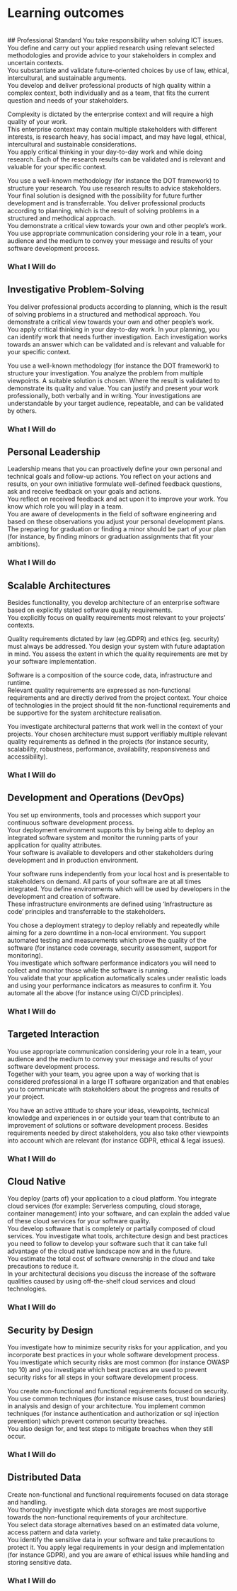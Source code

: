 # Learning outcomes
 <br>
## Professional Standard
You take responsibility when solving ICT issues. <br>
You define and carry out your applied research using relevant selected methodologies and provide advice to your stakeholders in complex and uncertain contexts. <br>
You substantiate and validate future-oriented choices by use of law, ethical, intercultural, and sustainable arguments. <br>
You develop and deliver professional products of high quality within a complex context, both individually and as a team, that fits the current question and needs of your stakeholders. 

Complexity is dictated by the enterprise context and will require a high quality of your work. <br>
This enterprise context may contain multiple stakeholders with different interests, is research heavy, has social impact, and may have legal, ethical, intercultural and sustainable considerations. <br>
You apply critical thinking in your day-to-day work and while doing research. 
Each of the research results can be validated and is relevant and valuable for your specific context.

You use a well-known methodology (for instance the DOT framework) to structure your research. 
You use research results to advice stakeholders.
Your final solution is designed with the possibility for future further development and is transferrable.
You deliver professional products according to planning, which is the result of solving problems in a structured and methodical approach.  <br>
You demonstrate a critical view towards your own and other people’s work. You use appropriate communication considering your role in a team, your audience and the medium to convey your message and results of your software development process.

### What I Will do

## Investigative Problem-Solving
You deliver professional products according to planning, which is the result of solving problems in a structured and methodical approach. You demonstrate a critical view towards your own and other people’s work. <br>
You apply critical thinking in your day-to-day work. In your planning, you can identify work that needs further investigation. Each investigation works towards an answer which can be validated and is relevant and valuable for your specific context.

You use a well-known methodology (for instance the DOT framework) to structure your investigation. 
You analyze the problem from multiple viewpoints. A suitable solution is chosen. Where the result is validated to demonstrate its quality and value. 
You can justify and present your work professionally, both verbally and in writing. 
Your investigations are understandable by your target audience, repeatable, and can be validated by others.  

### What I Will do

## Personal Leadership
Leadership means that you can proactively define your own personal and technical goals and follow-up actions. 
You reflect on your actions and results, on your own initiative formulate well-defined feedback questions, ask and receive feedback on your goals and actions.  <br>
You reflect on received feedback and act upon it to improve your work.
You know which role you will play in a team. <br>
You are aware of developments in the field of software engineering and based on these observations you adjust your personal development plans.  <br>
The preparing for graduation or finding a minor should be part of your plan (for instance, by finding minors or graduation assignments that fit your ambitions).

### What I Will do

## Scalable Architectures
Besides functionality, you develop architecture of an enterprise software based on explicitly stated software quality requirements. <br>
You explicitly focus on quality requirements most relevant to your projects’ contexts. 

Quality requirements dictated by law (eg.GDPR) and ethics (eg. security) must always be addressed.
You design your system with future adaptation in mind. You assess the extent in which the quality requirements are met by your software implementation.

Software is a composition of the source code, data, infrastructure and runtime.  <br>
Relevant quality requirements are expressed as non-functional requirements and are directly derived from the project context.
Your choice of technologies in the project should fit the non-functional requirements and be supportive for the system architecture realisation. 

You investigate architectural patterns that work well in the context of your projects. 
Your chosen architecture must support verifiably multiple relevant quality requirements as defined in the projects (for instance security, scalability, robustness, performance, availability, responsiveness and accessibility).

### What I Will do

## Development and Operations (DevOps)
You set up environments, tools and processes which support your continuous software development process. <br>
Your deployment environment supports this by being able to deploy an integrated software system and monitor the running parts of your application for quality attributes. <br>
Your software is available to developers and other stakeholders during development and in production environment. 

Your software runs independently from your local host and is presentable to stakeholders on demand. 
All parts of your software are at all times integrated. 
You define environments which will be used by developers in the development and creation of software.  <br>
These infrastructure environments are defined using ‘Infrastructure as code’ principles and transferrable to the stakeholders. 

You chose a deployment strategy to deploy reliably and repeatedly while aiming for a zero downtime in a non-local environment. 
You support automated testing and measurements which prove the quality of the software (for instance code coverage, security assessment, support for monitoring).  <br>
You investigate which software performance indicators you will need to collect and monitor those while the software is running.  <br>
You validate that your application automatically scales under realistic loads and using your performance indicators as measures to confirm it. You automate all the above (for instance using CI/CD principles).

### What I Will do

## Targeted Interaction
You use appropriate communication considering your role in a team, your audience and the medium to convey your message and results of your software development process.  <br>
Together with your team, you agree upon a way of working that is considered professional in a large IT software organization and that enables you to communicate with stakeholders about the progress and results of your project.

You have an active attitude to share your ideas, viewpoints, technical knowledge and experiences in or outside your team that contribute to an improvement of solutions or software development process. 
Besides requirements needed by direct stakeholders, you also take other viewpoints into account which are relevant (for instance GDPR, ethical & legal issues).  

### What I Will do

## Cloud Native
You deploy (parts of) your application to a cloud platform. You integrate cloud services (for example: Serverless computing, cloud storage, container management) into your software, and can explain the added value of these cloud services for your software quality. <br>
You develop software that is completely or partially composed of cloud services. 
You investigate what tools, architecture design and best practices you need to follow to develop your software such that it can take full advantage of the cloud native landscape now and in the future. <br>
You estimate the total cost of software ownership in the cloud and take precautions to reduce it. <br>
In your architectural decisions you discuss the increase of the software qualities caused by using off-the-shelf cloud services and cloud technologies.

### What I Will do

## Security by Design
You investigate how to minimize security risks for your application, and you incorporate best practices in your whole software development process. <br>
You investigate which security risks are most common (for instance OWASP top 10) and you investigate which best practices are used to prevent security risks for all steps in your software development process.

You create non-functional and functional requirements focused on security. 
You use common techniques (for instance misuse cases, trust boundaries) in analysis and design of your architecture. 
You implement common techniques (for instance authentication and authorization or sql injection prevention) which prevent common security breaches.  <br>
You also design for, and test steps to mitigate breaches when they still occur.

### What I Will do

## Distributed Data
Create non-functional and functional requirements focused on data storage and handling.   <br>
You thoroughly investigate which data storages are most supportive towards the non-functional requirements of your architecture. <br>
You select data storage alternatives based on an estimated data volume, access pattern and data variety. <br>
You identify the sensitive data in your software and take precautions to protect it. 
You apply legal requirements in your design and implementation (for instance GDPR), and you are aware of ethical issues while handling and storing sensitive data.

### What I Will do